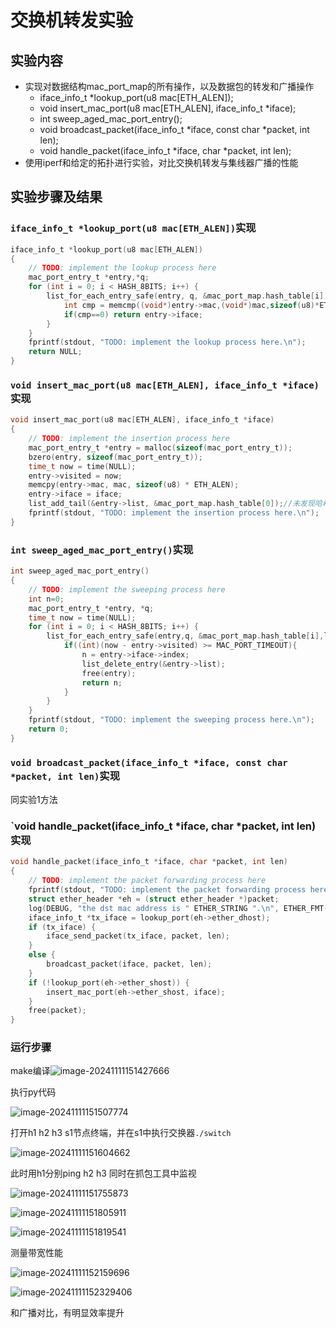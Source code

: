 # 交换机转发实验

## 实验内容

- 实现对数据结构mac_port_map的所有操作，以及数据包的转发和广播操作
  - iface_info_t *lookup_port(u8 mac[ETH_ALEN]);
  - void insert_mac_port(u8 mac[ETH_ALEN], iface_info_t *iface);
  - int sweep_aged_mac_port_entry();
  - void broadcast_packet(iface_info_t *iface, const char *packet, int len);
  - void handle_packet(iface_info_t *iface, char *packet, int len);
- 使用iperf和给定的拓扑进行实验，对比交换机转发与集线器广播的性能

## 实验步骤及结果

### `iface_info_t *lookup_port(u8 mac[ETH_ALEN])`实现

```c
iface_info_t *lookup_port(u8 mac[ETH_ALEN])
{
	// TODO: implement the lookup process here
	mac_port_entry_t *entry,*q;
	for (int i = 0; i < HASH_8BITS; i++) {
		list_for_each_entry_safe(entry, q, &mac_port_map.hash_table[i], list) {
			int cmp = memcmp((void*)entry->mac,(void*)mac,sizeof(u8)*ETH_ALEN); 
			if(cmp==0) return entry->iface;
		}
	}
	fprintf(stdout, "TODO: implement the lookup process here.\n");
	return NULL;
}
```

### `void insert_mac_port(u8 mac[ETH_ALEN], iface_info_t *iface)`实现

```c
void insert_mac_port(u8 mac[ETH_ALEN], iface_info_t *iface)
{
	// TODO: implement the insertion process here
    mac_port_entry_t *entry = malloc(sizeof(mac_port_entry_t));
    bzero(entry, sizeof(mac_port_entry_t));
    time_t now = time(NULL);
    entry->visited = now;
    memcpy(entry->mac, mac, sizeof(u8) * ETH_ALEN);
    entry->iface = iface;
    list_add_tail(&entry->list, &mac_port_map.hash_table[0]);//未发现哈希函数 全部放进第一个
	fprintf(stdout, "TODO: implement the insertion process here.\n");
}
```

### `int sweep_aged_mac_port_entry()`实现

```c
int sweep_aged_mac_port_entry()
{
	// TODO: implement the sweeping process here
	int n=0;
	mac_port_entry_t *entry, *q;
	time_t now = time(NULL);
	for (int i = 0; i < HASH_8BITS; i++) {
		list_for_each_entry_safe(entry,q, &mac_port_map.hash_table[i],list) {
			if((int)(now - entry->visited) >= MAC_PORT_TIMEOUT){
				n = entry->iface->index;
				list_delete_entry(&entry->list);
				free(entry);
				return n;
			}
		}
	}
	fprintf(stdout, "TODO: implement the sweeping process here.\n");
	return 0;
}
```

### `void broadcast_packet(iface_info_t *iface, const char *packet, int len)`实现

同实验1方法

### `void handle_packet(iface_info_t *iface, char *packet, int len)实现

```c
void handle_packet(iface_info_t *iface, char *packet, int len)
{
	// TODO: implement the packet forwarding process here
	fprintf(stdout, "TODO: implement the packet forwarding process here.\n");
	struct ether_header *eh = (struct ether_header *)packet;
	log(DEBUG, "the dst mac address is " ETHER_STRING ".\n", ETHER_FMT(eh->ether_dhost));
	iface_info_t *tx_iface = lookup_port(eh->ether_dhost);
	if (tx_iface) {
		iface_send_packet(tx_iface, packet, len);
	}
	else {
		broadcast_packet(iface, packet, len);
	}
	if (!lookup_port(eh->ether_shost)) {
		insert_mac_port(eh->ether_shost, iface);
	}
	free(packet);
}
```

### 运行步骤

make编译![image-20241111151427666](C:\Users\15pro\AppData\Roaming\Typora\typora-user-images\image-20241111151427666.png)

执行py代码

![image-20241111151507774](C:\Users\15pro\AppData\Roaming\Typora\typora-user-images\image-20241111151507774.png)

打开h1 h2 h3 s1节点终端，并在s1中执行交换器`./switch`

![image-20241111151604662](C:\Users\15pro\AppData\Roaming\Typora\typora-user-images\image-20241111151604662.png)

此时用h1分别ping h2 h3 同时在抓包工具中监视

![image-20241111151755873](C:\Users\15pro\AppData\Roaming\Typora\typora-user-images\image-20241111151755873.png)

![image-20241111151805911](C:\Users\15pro\AppData\Roaming\Typora\typora-user-images\image-20241111151805911.png)

![image-20241111151819541](C:\Users\15pro\AppData\Roaming\Typora\typora-user-images\image-20241111151819541.png)

测量带宽性能

![image-20241111152159696](C:\Users\15pro\AppData\Roaming\Typora\typora-user-images\image-20241111152159696.png)

![image-20241111152329406](C:\Users\15pro\AppData\Roaming\Typora\typora-user-images\image-20241111152329406.png)

和广播对比，有明显效率提升